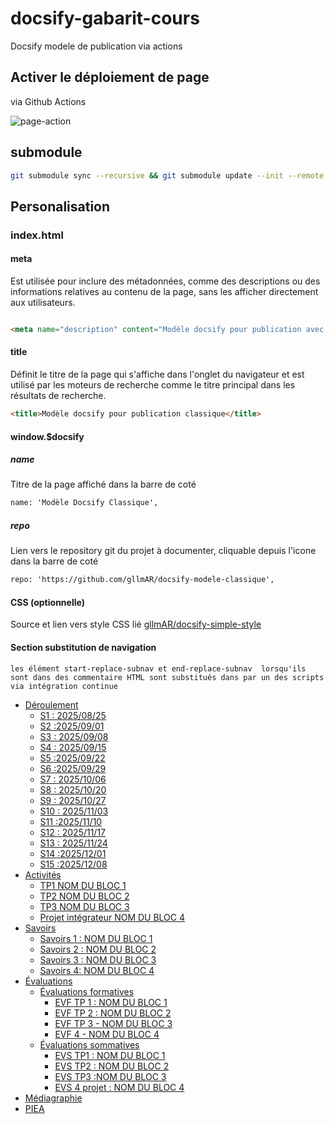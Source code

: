 # docsify-gabarit-cours

Docsify modele de publication via actions

## Activer le déploiement de page

via Github Actions

![page-action](https://i.ibb.co/2gkwH9L/page-action.png)


## submodule

```sh
git submodule sync --recursive && git submodule update --init --remote --recursive
```

## Personalisation

### index.html

#### meta

Est utilisée pour inclure des métadonnées, comme des descriptions ou des informations relatives au contenu de la page, sans les afficher directement aux utilisateurs.

```html

<meta name="description" content="Modèle docsify pour publication avec actions">

```

#### title
Définit le titre de la page qui s'affiche dans l'onglet du navigateur et est utilisé par les moteurs de recherche comme le titre principal dans les résultats de recherche.

```html
<title>Modèle docsify pour publication classique</title>
```




#### window.$docsify 

##### name

Titre de la page affiché dans la barre de coté

```html
name: 'Modèle Docsify Classique',
```

##### repo

Lien vers le repository git du projet à documenter, cliquable depuis l'icone dans la barre de coté

```html
repo: 'https://github.com/gllmAR/docsify-modele-classique',
```


#### CSS (optionnelle)

Source et lien vers style CSS lié  [gllmAR/docsify-simple-style](https://github.com/gllmAR/docsify-simple-style/)



#### Section substitution de navigation 

```
les élément start-replace-subnav et end-replace-subnav  lorsqu'ils sont dans des commentaire HTML sont substitués dans par un des scripts via intégration continue 
```

<!-- start-replace-subnav -->
* [Déroulement](/01-deroulement/)
    * [S1 : <!-- varexp:begin S1 -->2025/08/25<!-- varexp:end --> ](/01-deroulement/01/)
    * [S2 :<!-- varexp:begin S2 -->2025/09/01<!-- varexp:end --> ](/01-deroulement/02/)
    * [S3 : <!-- varexp:begin S3 -->2025/09/08<!-- varexp:end --> ](/01-deroulement/03/)
    * [S4 : <!-- varexp:begin S4 -->2025/09/15<!-- varexp:end --> ](/01-deroulement/04/)
    * [S5 :<!-- varexp:begin S5 -->2025/09/22<!-- varexp:end --> ](/01-deroulement/05/)
    * [S6 :<!-- varexp:begin S6 -->2025/09/29<!-- varexp:end --> ](/01-deroulement/06/)
    * [S7 : <!-- varexp:begin S7 -->2025/10/06<!-- varexp:end --> ](/01-deroulement/07/)
    * [S8 : <!-- varexp:begin S8 -->2025/10/20<!-- varexp:end --> ](/01-deroulement/08/)
    * [S9 : <!-- varexp:begin S9 -->2025/10/27<!-- varexp:end --> ](/01-deroulement/09/)
    * [S10 : <!-- varexp:begin S10 -->2025/11/03<!-- varexp:end --> ](/01-deroulement/10/)
    * [S11 :<!-- varexp:begin S11 -->2025/11/10<!-- varexp:end -->  ](/01-deroulement/11/)
    * [S12 : <!-- varexp:begin S12 -->2025/11/17<!-- varexp:end --> ](/01-deroulement/12/)
    * [S13 : <!-- varexp:begin S13 -->2025/11/24<!-- varexp:end --> ](/01-deroulement/13/)
    * [S14 :<!-- varexp:begin S14 -->2025/12/01<!-- varexp:end --> ](/01-deroulement/14/)
    * [S15 :<!-- varexp:begin S15 -->2025/12/08<!-- varexp:end --> ](/01-deroulement/15/)
* [Activités ](/02-activites/)
    * [TP1 <!-- varexp:begin BLOC1 -->NOM DU BLOC 1<!-- varexp:end --> ](/02-activites/01/)
    * [TP2 <!-- varexp:begin BLOC2 -->NOM DU BLOC 2<!-- varexp:end --> ](/02-activites/02/)
    * [TP3 <!-- varexp:begin BLOC3 -->NOM DU BLOC 3<!-- varexp:end --> ](/02-activites/03/)
    * [Projet intégrateur <!-- varexp:begin BLOC4 -->NOM DU BLOC 4<!-- varexp:end --> ](/02-activites/04/)
* [Savoirs](/03-savoirs/)
    * [Savoirs 1 : <!-- varexp:begin BLOC1 -->NOM DU BLOC 1<!-- varexp:end --> ](/03-savoirs/01/)
    * [Savoirs 2 : <!-- varexp:begin BLOC2 -->NOM DU BLOC 2<!-- varexp:end --> ](/03-savoirs/02/)
    * [Savoirs 3 : <!-- varexp:begin BLOC3 -->NOM DU BLOC 3<!-- varexp:end --> ](/03-savoirs/03/)
    * [Savoirs 4: <!-- varexp:begin BLOC4 -->NOM DU BLOC 4<!-- varexp:end --> ](/03-savoirs/04/)
* [Évaluations](/04-evaluations/)
    * [Évaluations formatives](/04-evaluations/formatives/)
        * [EVF TP 1 : <!-- varexp:begin BLOC1 -->NOM DU BLOC 1<!-- varexp:end --> ](/04-evaluations/formatives/01/)
        * [EVF TP 2 : <!-- varexp:begin BLOC2 -->NOM DU BLOC 2<!-- varexp:end --> ](/04-evaluations/formatives/02/)
        * [EVF TP 3 - <!-- varexp:begin BLOC3 -->NOM DU BLOC 3<!-- varexp:end --> ](/04-evaluations/formatives/03/)
        * [EVF 4 - <!-- varexp:begin BLOC4 -->NOM DU BLOC 4<!-- varexp:end --> ](/04-evaluations/formatives/04/)
    * [Évaluations sommatives](/04-evaluations/sommatives/)
        * [EVS TP1 : <!-- varexp:begin BLOC1 -->NOM DU BLOC 1<!-- varexp:end --> ](/04-evaluations/sommatives/01/)
        * [EVS TP2 : <!-- varexp:begin BLOC2 -->NOM DU BLOC 2<!-- varexp:end --> ](/04-evaluations/sommatives/02/)
        * [EVS TP3 :<!-- varexp:begin BLOC3 -->NOM DU BLOC 3<!-- varexp:end --> ](/04-evaluations/sommatives/03/)
        * [EVS 4 projet : <!-- varexp:begin BLOC4 -->NOM DU BLOC 4<!-- varexp:end --> ](/04-evaluations/sommatives/04/)
* [Médiagraphie](/05-mediagraphie/)
* [PIEA](/06-piea/)
<!-- end-replace-subnav -->
